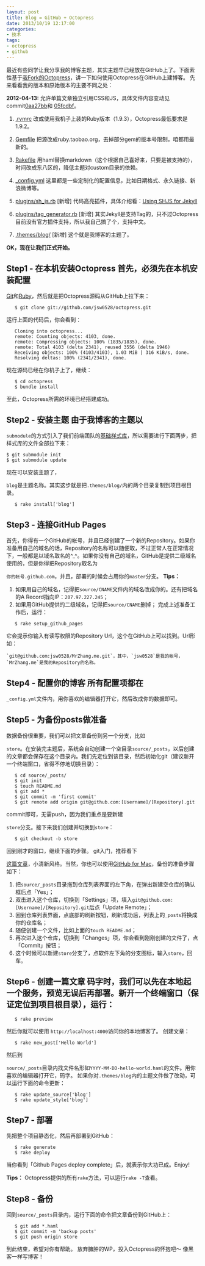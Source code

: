 ```yaml
---
layout: post
title: Blog = GitHub + Octopress
date: 2013/10/19 12:17:00
categories: 
- 技术
tags: 
- octopress
- github
---
```


最近有些同学让我分享我的博客主题，其实主题早已经放在GitHub上了。下面索性基于[我Fork的Octopress][1]，讲一下如何使用Octopress在GitHub上建博客。 先来看看我的版本和原始版本的主要不同之处：

**2012-04-13:** 允许单篇文章独立引用CSS和JS，具体文件内容变动见commit[0aa27bb][2]和 [05fcdbf][3]。

1.  [.rvmrc][4] 改成使用我机子上装的Ruby版本（1.9.3），Octopress最低要求是1.9.2。

2.  [Gemfile][5] 把源改成ruby.taobao.org，去掉部分gem的版本号限制，咱都用最新的。

3.  [Rakefile][6] 用haml替换markdown（这个根据自己喜好来，只要是被支持的），时间改成东八区的，降低主题对custom目录的依赖。

4.  [_config.yml][7] 这里都是一些定制化的配置信息，比如日期格式、永久链接、新浪微博等。

5.  [plugins/sh_js.rb][8] [新增] 代码高亮插件，具体介绍看：[Using SHJS for Jekyll][9]

6.  [plugins/tag_generator.rb][10] [新增] 其实Jekyll是支持Tag的，只不过Octopress目前没有官方插件支持，所以我自己搞了个，支持中文。

7.  [.themes/blog/][11] [新增] 这个就是我博客的主题了。

**OK，现在让我们正式开始。** 

## Step1 - 在本机安装Octopress 首先，必须先在本机安装配置

[Git][12]和[Ruby][13]，然后就是把Octopress源码从GitHub上拉下来：
```
   $ git clone git://github.com/jsw0528/octopress.git
```

运行上面的代码后，你会看到： 
```
   Cloning into octopress...
   remote: Counting objects: 4103, done.
   remote: Compressing objects: 100% (1835/1835), done.
   remote: Total 4103 (delta 2341), reused 3556 (delta 1946)
   Receiving objects: 100% (4103/4103), 1.03 MiB | 316 KiB/s, done.
   Resolving deltas: 100% (2341/2341), done.
```

现在源码已经在你机子上了，继续： 
```
   $ cd octopress
   $ bundle install
```

至此，Octopress所需的环境已经搭建成功。 

## Step2 - 安装主题 由于我博客的主题以

`submodule`的方式引入了我们前端团队的[基础样式库][14]，所以需要进行下面两步，把样式库的文件全部拉下来：
```
$ git submodule init
$ git submodule update
```

现在可以安装主题了，

`blog`是主题名称。其实这步就是把`.themes/blog/`内的两个目录复制到项目根目录。 
```
   $ rake install['blog']
```

## Step3 - 连接GitHub Pages 

首先，你得有一个GitHub的帐号，并且已经创建了一个新的Repository。如果你准备用自己的域名的话，Repository的名称可以随便取，不过正常人在正常情况下，一般都是以域名取名的^_^。如果你没有自己的域名，GitHub是提供二级域名使用的，但是你得把Repository取名为

`你的帐号.github.com`，并且，部署的时候会占用你的`master`分支。 **Tips：** 

1.  如果用自己的域名，记得把`source/CNAME`文件内的域名改成你的。还有把域名的A Record指向IP：`207.97.227.245`；
2.  如果用GitHub提供的二级域名，记得把`source/CNAME`删掉； 完成上述准备工作后，运行： 
```
   $ rake setup_github_pages
```

它会提示你输入有读写权限的Repository Url，这个在GitHub上可以找到。Url形如：
```
`git@github.com:jsw0528/MrZhang.me.git`，其中，`jsw0528`是我的帐号，`MrZhang.me`是我的Repository的名称。 
```

## Step4 - 配置你的博客 所有配置项都在

`_config.yml`文件内，用你喜欢的编辑器打开它，然后改成你的数据即可。 

## Step5 - 为备份posts做准备 

数据备份很重要，我们可以把文章备份到另一个分支，比如

`store`。在安装完主题后，系统会自动创建一个空目录`source/_posts`，以后创建的文章都会保存在这个目录内。我们先定位到该目录，然后初始化git（建议新开一个终端窗口，省得不停地切换目录）：
```
   $ cd source/_posts/
   $ git init
   $ touch README.md
   $ git add *
   $ git commit -m 'first commit'
   $ git remote add origin git@github.com:[Username]/[Repository].git
```

commit即可，无需push，因为我们重点是要新建

`store`分支。接下来我们创建并切换到`store`： 
```
   $ git checkout -b store
```

回到刚才的窗口，继续下面的步骤。 git入门，推荐看下

[这篇文章][15]，小清新风格。当然，你也可以使用[GitHub for Mac][16]，备份的准备步骤如下： 

1. 把`source/_posts`目录拖到仓库列表界面的左下角，在弹出新建空仓库的确认框后点「Yes」；
2. 双击进入这个仓库，切换到「Settings」项，填入`git@github.com:[Username]/[Repository].git`后点「Update Remote」；
3. 回到仓库列表界面，点底部的刷新按钮，刷新成功后，列表上的`_posts`将换成你的仓库名；
4. 随便创建一个文件，比如上面的`touch README.md`；
5. 再次进入这个仓库，切换到「Changes」项，你会看到刚刚创建的文件了，点「Commit」按钮；
6. 这个时候可以新建`store`分支了，点软件左下角的分支图标，输入`store`，回车。

## Step6 - 创建一篇文章 码字时，我们可以先在本地起一个服务，预览无误后再部署。新开一个终端窗口（保证定位到项目根目录），运行：
``` 
   $ rake preview
```

然后你就可以使用
`http://localhost:4000`访问你的本地博客了。 创建文章：
``` 
   $ rake new_post['Hello World']
```

然后到

`source/_posts`目录内找文件名形如`YYYY-MM-DD-hello-world.haml`的文件。用你喜欢的编辑器打开它，码字。 如果你对`.themes/blog`内的主题文件做了改动，可以运行下面的命令更新：
```
   $ rake update_source['blog']
   $ rake update_style['blog']
```

## Step7 - 部署 

先把整个项目静态化，然后再部署到GitHub： 
```
   $ rake generate
   $ rake deploy
```

当你看到「Github Pages deploy complete」后，就表示你大功已成。Enjoy! 

**Tips：** Octopress提供的所有`rake`方法，可以运行`rake -T`查看。 

## Step8 - 备份 

回到`source/_posts`目录内，运行下面的命令把文章备份到GitHub上：
```
   $ git add *.haml
   $ git commit -m 'backup posts'
   $ git push origin store
```

到此结束，希望对你有帮助。 放弃臃肿的WP，投入Octopress的怀抱吧～ 像黑客一样写博客！

 [1]: https://github.com/jsw0528/octopress/tree/mrzhang_me/

 [2]: https://github.com/jsw0528/octopress/commit/0aa27bb1ab423dbebd89cf5ffe55f8a5c65d6244#diff-1

 [3]: https://github.com/jsw0528/octopress/commit/05fcdbfced318fa9909011d9eb7a33dd0f8792d1#diff-0

 [4]: https://github.com/jsw0528/octopress/blob/mrzhang_me/.rvmrc

 [5]: https://github.com/jsw0528/octopress/blob/mrzhang_me/Gemfile

 [6]: https://github.com/jsw0528/octopress/blob/mrzhang_me/Rakefile

 [7]: https://github.com/jsw0528/octopress/blob/mrzhang_me/_config.yml

 [8]: https://github.com/jsw0528/octopress/blob/mrzhang_me/plugins/sh_js.rb

 [9]: http://mrzhang.me/blog/using-shjs-for-jekyll.html

 [10]: https://github.com/jsw0528/octopress/blob/mrzhang_me/plugins/tag_generator.rb

 [11]: https://github.com/jsw0528/octopress/blob/mrzhang_me/.themes/blog/

 [12]: http://help.github.com/mac-set-up-git

 [13]: http://www.ruby-lang.org/

 [14]: https://github.com/eDoctor/eDr_assets_Sass

 [15]: http://rogerdudler.github.com/git-guide/index.zh.html

 [16]: http://mac.github.com/
